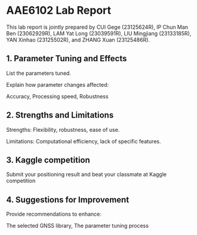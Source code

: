 # AAE6102 Lab Report

This lab report is jointly prepared by CUI Gege (23125624R), IP Chun Man Ben (23062929R), LAM Yat Long (23039591R), LIU Mingjiang (23133185R), YAN Xinhao (23125502R), and ZHANG Xuan (23125486R).


## 1. Parameter Tuning and Effects

List the parameters tuned.

Explain how parameter changes affected:

Accuracy,
Processing speed,
Robustness

## 2. Strengths and Limitations

Strengths: Flexibility, robustness, ease of use.

Limitations: Computational efficiency, lack of specific features.

## 3. Kaggle competition

Submit your positioning result and beat your classmate at Kaggle competition

## 4. Suggestions for Improvement

Provide recommendations to enhance:

The selected GNSS library,
The parameter tuning process
